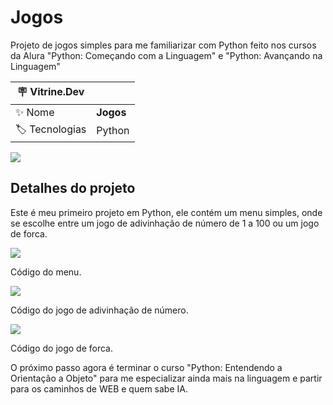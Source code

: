 # Jogos

Projeto de jogos simples para me familiarizar com Python feito nos cursos da Alura "Python: Começando com a Linguagem" e "Python: Avançando na Linguagem"

| :placard: Vitrine.Dev |     |
| -------------  | --- |
| :sparkles: Nome        | **Jogos**
| :label: Tecnologias | Python

<!-- Inserir imagem com a #vitrinedev ao final do link -->
![](https://i.imgur.com/4Ly85p6.png#vitrinedev)

## Detalhes do projeto

Este é meu primeiro projeto em Python, ele contém um menu simples, onde se escolhe entre um jogo de adivinhação de número de 1 a 100 ou um jogo de forca.

![](https://i.imgur.com/TDBSp3q.png)

Código do menu.

![](https://i.imgur.com/DM5zXgh.png)

Código do jogo de adivinhação de número.

![](https://i.imgur.com/GOltbbt.png)

Código do jogo de forca.

O próximo passo agora é terminar o curso "Python: Entendendo a Orientação a Objeto" para me especializar ainda mais na linguagem e partir para os caminhos de WEB e quem sabe IA.
